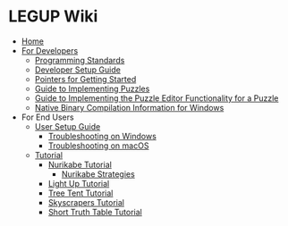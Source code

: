 # LEGUP Wiki
* [Home][home]
* [For Developers][dev]
    * [Programming Standards][standards]
    * [Developer Setup Guide][dev_setup]
    * [Pointers for Getting Started][pointers_for_getting_started]
    * [Guide to Implementing Puzzles][implementing_puzzles]
    * [Guide to Implementing the Puzzle Editor Functionality for a Puzzle][implementing-puzzle-editor-functionality]
    * [Native Binary Compilation Information for Windows][windows_installer_compilation]
* For End Users
    * [User Setup Guide][user_setup]
        * [Troubleshooting on Windows][windows_troubleshooting]
        * [Troubleshooting on macOS][macos_troubleshooting]
    * [Tutorial][legup_tutorial]
        * [Nurikabe Tutorial][nurikabe_tutorial]
            * [Nurikabe Strategies][nurikabe_strategies]
        * [Light Up Tutorial][light_up_tutorial]
        * [Tree Tent Tutorial][Tree_Tent_tutorial]
        * [Skyscrapers Tutorial][Skyscrapers_tutorial]
        * [Short Truth Table Tutorial][Short-Truth-Table_tutorial]

[home]: https://github.com/Bram-Hub/Legup/wiki
[standards]: https://github.com/Bram-Hub/Legup/wiki/Our-Programming-Standards
[dev]: https://github.com/Bram-Hub/Legup/wiki/For-Developers
[dev_setup]: https://github.com/Bram-Hub/Legup/wiki/Developer-Setup-Guide
[user_setup]: https://github.com/Bram-Hub/Legup/wiki/User-Setup-Guide
[windows_troubleshooting]: https://github.com/Bram-Hub/Legup/wiki/User-Setup-Guide#troubleshooting-on-windows
[macos_troubleshooting]: https://github.com/Bram-Hub/Legup/wiki/User-Setup-Guide#troubleshooting-on-windows
[pointers_for_getting_started]: https://github.com/Bram-Hub/Legup/wiki/Some-Pointers-for-Getting-Started
[implementing_puzzles]: https://github.com/Bram-Hub/Legup/wiki/Implementing-Puzzles
[implementing-puzzle-editor-functionality]: https://github.com/Bram-Hub/Legup/wiki/Implementing-the-Puzzle-Editor-Functionality-for-a-Puzzle
[windows_installer_compilation]: https://github.com/Bram-Hub/Legup/wiki/Windows-Installer-Compilation
[legup_tutorial]: https://github.com/Bram-Hub/Legup/wiki/LEGUP-Tutorial
[nurikabe_tutorial]: https://github.com/Bram-Hub/Legup/wiki/Nurikabe-Rules
[nurikabe_strategies]: https://github.com/Bram-Hub/LEGUP/wiki/Nurikabe-Strategy
[light_up_tutorial]: https://github.com/Bram-Hub/Legup/wiki/Light%20up-Rules
[Tree_Tent_tutorial]: https://github.com/Bram-Hub/Legup/wiki/Tree-Tent-Rules
[Skyscrapers_tutorial]: https://github.com/Bram-Hub/Legup/wiki/Skyscrapers-Rules
[Short-Truth-Table_tutorial]: https://github.com/Bram-Hub/Legup/wiki/Short-Truth-Table-Rules